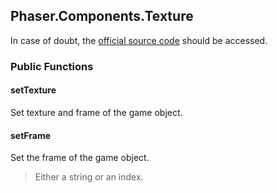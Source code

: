 ## Phaser.Components.Texture

In case of doubt, the [official source code](https://github.com/photonstorm/phaser) should be accessed.

### Public Functions

#### setTexture

Set texture and frame of the game object.

#### setFrame

Set the frame of the game object.

> Either a string or an index.
